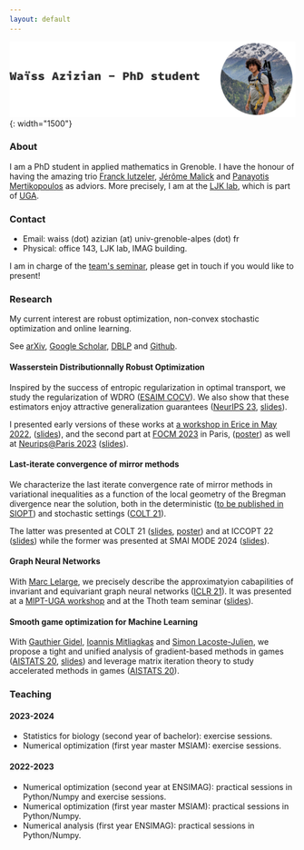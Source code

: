 ```yaml
---
layout: default
---
```

![Banner](assets/picture.jpg){: width="1500"}

<!-- Welcome to [Waïss Azizian](https://wazizian.fr)'s personal website! -->

### About
I am a PhD student in applied mathematics in Grenoble. I have the honour of having the amazing trio [Franck Iutzeler](https://www.iutzeler.org/), [Jérôme Malick](https://membres-ljk.imag.fr/Jerome.Malick/) and [Panayotis Mertikopoulos](https://polaris.imag.fr/panayotis.mertikopoulos/) as adviors. More precisely, I am at the [LJK lab](https://www-ljk.imag.fr/), which is part of [UGA](https://www.univ-grenoble-alpes.fr/).

### Contact
- Email: waiss (dot) azizian (at) univ-grenoble-alpes (dot) fr
- Physical: office 143, LJK lab, IMAG building.

I am in charge of the [team's seminar](https://sites.google.com/view/gorgeous-optim/), please get in touch if you would like to present!



### Research
My current interest are robust optimization, non-convex stochastic optimization and online learning.

See [arXiv](https://arxiv.org/a/azizian_w_1.html), [Google Scholar](https://scholar.google.fr/citations?user=oXxTTe8AAAAJ&hl=fr), [DBLP](https://dblp.org/pid/243/3135.html) and [Github](https://github.com/wazizian).

#### Wasserstein Distributionnally Robust Optimization
 Inspired by the success of entropic regularization in optimal transport, we study the regularization of WDRO ([ESAIM COCV](https://arxiv.org/abs/2205.08826)).
 We also show that these estimators enjoy attractive generalization guarantees ([NeurIPS 23](https://arxiv.org/abs/2305.17076), [slides](pdf/slides_neurips_2023.pdf)).

I presented early versions of these works at [a workshop in Erice in May 2022](https://workshopsperice2022.github.io/), ([slides](pdf/slides_sicile.pdf)), and the second part at [FOCM 2023](https://focm2023.org/) in Paris, ([poster](pdf/poster_wdro.pdf)) as well at [Neurips@Paris 2023](https://neuripsinparis.github.io/neurips2023paris/) ([slides](pdf/slides_neurips_in_paris_2023.pdf)).

#### Last-iterate convergence of mirror methods
We characterize the last iterate convergence rate of mirror methods in variational inequalities as a function of the local geometry of the Bregman divergence near the solution, both in the deterministic ([to be published in SIOPT](https://arxiv.org/abs/2211.08043)) and stochastic settings ([COLT 21](https://arxiv.org/abs/2107.01906)).

The latter was presented at COLT 21 ([slides](pdf/slides_colt.pdf), [poster](pdf/poster_colt.pdf)) and at ICCOPT 22 ([slides](pdf/slides_iccopt.pdf)) while the former was presented at SMAI MODE 2024 ([slides](pdf/slides_smai_mode2024.pdf)).

#### Graph Neural Networks
With [Marc Lelarge](https://www.di.ens.fr/~lelarge/), we precisely describe the approximatyion cabapilities of invariant and equivariant graph neural networks ([ICLR 21](https://arxiv.org/abs/2006.15646)). It was presented at a [MIPT-UGA workshop](https://sites.google.com/view/mipt-uga-ai-workshop/home) and at the Thoth team seminar ([slides](pdf/slides_gnn.pdf)).

#### Smooth game optimization for Machine Learning
With [Gauthier Gidel](https://gauthiergidel.github.io/), [Ioannis Mitliagkas](https://mitliagkas.github.io/) and [Simon Lacoste-Julien](https://www.iro.umontreal.ca/~slacoste/), we propose a tight and unified analysis of gradient-based methods in games ([AISTATS 20](https://arxiv.org/abs/1906.05945), [slides](pdf/slides_aistats.pdf)) and leverage matrix iteration theory to study accelerated methods in games ([AISTATS 20](https://arxiv.org/abs/2001.00602)).


### Teaching
#### 2023-2024
- Statistics for biology (second year of bachelor): exercise sessions.
- Numerical optimization (first year master MSIAM): exercise sessions.

#### 2022-2023
- Numerical optimization (second year at ENSIMAG): practical sessions in Python/Numpy and exercise sessions.
- Numerical optimization (first year master MSIAM): practical sessions in Python/Numpy.
- Numerical analysis (first year ENSIMAG): practical sessions in Python/Numpy.
